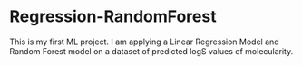 # Regression-RandomForest

This is my first ML project. I am applying a Linear Regression Model and Random Forest model on a dataset of predicted logS values of molecularity.
